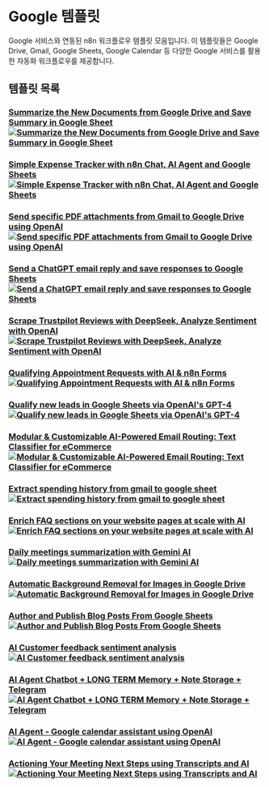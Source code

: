 # Google 템플릿

Google 서비스와 연동된 n8n 워크플로우 템플릿 모음입니다. 이 템플릿들은 Google Drive, Gmail, Google Sheets, Google Calendar 등 다양한 Google 서비스를 활용한 자동화 워크플로우를 제공합니다.

## 템플릿 목록

### [Summarize the New Documents from Google Drive and Save Summary in Google Sheet](Summarize%20the%20New%20Documents%20from%20Google%20Drive%20and%20Save%20Summary%20in%20Google%20Sheet.json)[![Summarize the New Documents from Google Drive and Save Summary in Google Sheet](Summarize%20the%20New%20Documents%20from%20Google%20Drive%20and%20Save%20Summary%20in%20Google%20Sheet.png)](Summarize%20the%20New%20Documents%20from%20Google%20Drive%20and%20Save%20Summary%20in%20Google%20Sheet.json)

### [Simple Expense Tracker with n8n Chat, AI Agent and Google Sheets](Simple%20Expense%20Tracker%20with%20n8n%20Chat,%20AI%20Agent%20and%20Google%20Sheets.json)[![Simple Expense Tracker with n8n Chat, AI Agent and Google Sheets](Simple%20Expense%20Tracker%20with%20n8n%20Chat,%20AI%20Agent%20and%20Google%20Sheets.png)](Simple%20Expense%20Tracker%20with%20n8n%20Chat,%20AI%20Agent%20and%20Google%20Sheets.json)

### [Send specific PDF attachments from Gmail to Google Drive using OpenAI](Send%20specific%20PDF%20attachments%20from%20Gmail%20to%20Google%20Drive%20using%20OpenAI.json)[![Send specific PDF attachments from Gmail to Google Drive using OpenAI](Send%20specific%20PDF%20attachments%20from%20Gmail%20to%20Google%20Drive%20using%20OpenAI.png)](Send%20specific%20PDF%20attachments%20from%20Gmail%20to%20Google%20Drive%20using%20OpenAI.json)

### [Send a ChatGPT email reply and save responses to Google Sheets](Send%20a%20ChatGPT%20email%20reply%20and%20save%20responses%20to%20Google%20Sheets.json)[![Send a ChatGPT email reply and save responses to Google Sheets](Send%20a%20ChatGPT%20email%20reply%20and%20save%20responses%20to%20Google%20Sheets.png)](Send%20a%20ChatGPT%20email%20reply%20and%20save%20responses%20to%20Google%20Sheets.json)

### [Scrape Trustpilot Reviews with DeepSeek, Analyze Sentiment with OpenAI](Scrape%20Trustpilot%20Reviews%20with%20DeepSeek,%20Analyze%20Sentiment%20with%20OpenAI.json)[![Scrape Trustpilot Reviews with DeepSeek, Analyze Sentiment with OpenAI](Scrape%20Trustpilot%20Reviews%20with%20DeepSeek,%20Analyze%20Sentiment%20with%20OpenAI.png)](Scrape%20Trustpilot%20Reviews%20with%20DeepSeek,%20Analyze%20Sentiment%20with%20OpenAI.json)

### [Qualifying Appointment Requests with AI & n8n Forms](Qualifying%20Appointment%20Requests%20with%20AI%20&%20n8n%20Forms.json)[![Qualifying Appointment Requests with AI & n8n Forms](Qualifying%20Appointment%20Requests%20with%20AI%20&%20n8n%20Forms.png)](Qualifying%20Appointment%20Requests%20with%20AI%20&%20n8n%20Forms.json)

### [Qualify new leads in Google Sheets via OpenAI's GPT-4](Qualify%20new%20leads%20in%20Google%20Sheets%20via%20OpenAI_s%20GPT-4.json)[![Qualify new leads in Google Sheets via OpenAI's GPT-4](Qualify%20new%20leads%20in%20Google%20Sheets%20via%20OpenAI_s%20GPT-4.png)](Qualify%20new%20leads%20in%20Google%20Sheets%20via%20OpenAI_s%20GPT-4.json)

### [Modular & Customizable AI-Powered Email Routing: Text Classifier for eCommerce](Modular%20&%20Customizable%20AI-Powered%20Email%20Routing_%20Text%20Classifier%20for%20eCommerce.json)[![Modular & Customizable AI-Powered Email Routing: Text Classifier for eCommerce](Modular%20&%20Customizable%20AI-Powered%20Email%20Routing_%20Text%20Classifier%20for%20eCommerce.png)](Modular%20&%20Customizable%20AI-Powered%20Email%20Routing_%20Text%20Classifier%20for%20eCommerce.json)

### [Extract spending history from gmail to google sheet](Extract%20spending%20history%20from%20gmail%20to%20google%20sheet.json)[![Extract spending history from gmail to google sheet](Extract%20spending%20history%20from%20gmail%20to%20google%20sheet.png)](Extract%20spending%20history%20from%20gmail%20to%20google%20sheet.json)

### [Enrich FAQ sections on your website pages at scale with AI](Enrich%20FAQ%20sections%20on%20your%20website%20pages%20at%20scale%20with%20AI.json)[![Enrich FAQ sections on your website pages at scale with AI](Enrich%20FAQ%20sections%20on%20your%20website%20pages%20at%20scale%20with%20AI.png)](Enrich%20FAQ%20sections%20on%20your%20website%20pages%20at%20scale%20with%20AI.json)

### [Daily meetings summarization with Gemini AI](Daily%20meetings%20summarization%20with%20Gemini%20AI.json)[![Daily meetings summarization with Gemini AI](Daily%20meetings%20summarization%20with%20Gemini%20AI.png)](Daily%20meetings%20summarization%20with%20Gemini%20AI.json)

### [Automatic Background Removal for Images in Google Drive](Automatic%20Background%20Removal%20for%20Images%20in%20Google%20Drive.json)[![Automatic Background Removal for Images in Google Drive](Automatic%20Background%20Removal%20for%20Images%20in%20Google%20Drive.png)](Automatic%20Background%20Removal%20for%20Images%20in%20Google%20Drive.json)

### [Author and Publish Blog Posts From Google Sheets](Author%20and%20Publish%20Blog%20Posts%20From%20Google%20Sheets.json)[![Author and Publish Blog Posts From Google Sheets](Author%20and%20Publish%20Blog%20Posts%20From%20Google%20Sheets.png)](Author%20and%20Publish%20Blog%20Posts%20From%20Google%20Sheets.json)

### [AI Customer feedback sentiment analysis](AI%20Customer%20feedback%20sentiment%20analysis.json)[![AI Customer feedback sentiment analysis](AI%20Customer%20feedback%20sentiment%20analysis.png)](AI%20Customer%20feedback%20sentiment%20analysis.json)

### [AI Agent Chatbot + LONG TERM Memory + Note Storage + Telegram](AI%20Agent%20Chatbot%20+%20LONG%20TERM%20Memory%20+%20Note%20Storage%20+%20Telegram.json)[![AI Agent Chatbot + LONG TERM Memory + Note Storage + Telegram](AI%20Agent%20Chatbot%20+%20LONG%20TERM%20Memory%20+%20Note%20Storage%20+%20Telegram.png)](AI%20Agent%20Chatbot%20+%20LONG%20TERM%20Memory%20+%20Note%20Storage%20+%20Telegram.json)

### [AI Agent - Google calendar assistant using OpenAI](AI%20Agent%20_%20Google%20calendar%20assistant%20using%20OpenAI.json)[![AI Agent - Google calendar assistant using OpenAI](AI%20Agent%20_%20Google%20calendar%20assistant%20using%20OpenAI.png)](AI%20Agent%20_%20Google%20calendar%20assistant%20using%20OpenAI.json)

### [Actioning Your Meeting Next Steps using Transcripts and AI](Actioning%20Your%20Meeting%20Next%20Steps%20using%20Transcripts%20and%20AI.json)[![Actioning Your Meeting Next Steps using Transcripts and AI](Actioning%20Your%20Meeting%20Next%20Steps%20using%20Transcripts%20and%20AI.png)](Actioning%20Your%20Meeting%20Next%20Steps%20using%20Transcripts%20and%20AI.json)
